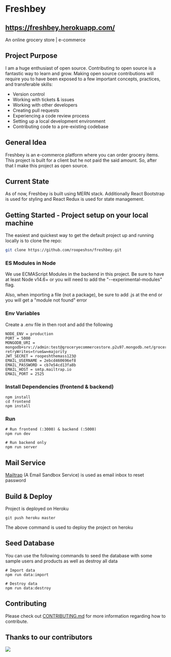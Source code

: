 # Freshbey

## https://freshbey.herokuapp.com/

An online grocery store | e-commerce

## Project Purpose

I am a huge enthusiast of open source. Contributing to open source is a fantastic way to learn and grow. Making open source contributions will require you to have been exposed to a few important concepts, practices, and transferable skills:

- Version control
- Working with tickets & issues
- Working with other developers
- Creating pull requests
- Experiencing a code review process
- Setting up a local development environment
- Contributing code to a pre-existing codebase

## General Idea

Freshbey is an e-commerce platform where you can order grocery items. This project is built for a client but he not paid the said amount. So, after that I make this project as open source.

## Current State

As of now, Freshbey is built using MERN stack. Additionally React Bootstrap is used for styling and React Redux is used for state management.

## Getting Started - Project setup on your local machine

The easiest and quickest way to get the default project up and running locally is to clone the repo:

```bash
git clone https://github.com/roopeshsn/freshbey.git
```

### ES Modules in Node

We use ECMAScript Modules in the backend in this project. Be sure to have at least Node v14.6+ or you will need to add the "--experimental-modules" flag.

Also, when importing a file (not a package), be sure to add .js at the end or you will get a "module not found" error

<!-- You can also install and setup Babel if you would like -->

### Env Variables

Create a .env file in then root and add the following

```
NODE_ENV = production
PORT = 5000
MONGODB_URI = mongodb+srv://admin:test@groceryecommercestore.p2u97.mongodb.net/groceryshop?retryWrites=true&w=majority
JWT_SECRET = roopeshthemass123@
EMAIL_USERNAME = 2ebcd460696ef8
EMAIL_PASSWORD = cb7e54cd13fa8b
EMAIL_HOST = smtp.mailtrap.io
EMAIL_PORT = 2525
```

### Install Dependencies (frontend & backend)

```
npm install
cd frontend
npm install
```

### Run

```
# Run frontend (:3000) & backend (:5000)
npm run dev

# Run backend only
npm run server
```

## Mail Service

[Mailtrap](https://www.example.com) (A Email Sandbox Service) is used as email inbox to reset password

## Build & Deploy

Project is deployed on Heroku

```
git push heroku master
```

The above command is used to deploy the project on heroku

## Seed Database

You can use the following commands to seed the database with some sample users and products as well as destroy all data

```
# Import data
npm run data:import

# Destroy data
npm run data:destroy
```

## Contributing

Please check out [CONTRIBUTING.md](CONTRIBUTING.md) for more information regarding how to contribute.

## Thanks to our contributors

<a href="https://github.com/roopeshsn/freshbey/graphs/contributors">
  <img src="https://contrib.rocks/image?repo=roopeshsn/freshbey" />
</a>
